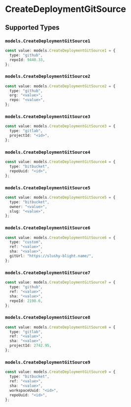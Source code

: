 # CreateDeploymentGitSource


## Supported Types

### `models.CreateDeploymentGitSource1`

```typescript
const value: models.CreateDeploymentGitSource1 = {
  type: "github",
  repoId: 9440.33,
};
```

### `models.CreateDeploymentGitSource2`

```typescript
const value: models.CreateDeploymentGitSource2 = {
  type: "github",
  org: "<value>",
  repo: "<value>",
};
```

### `models.CreateDeploymentGitSource3`

```typescript
const value: models.CreateDeploymentGitSource3 = {
  type: "gitlab",
  projectId: "<id>",
};
```

### `models.CreateDeploymentGitSource4`

```typescript
const value: models.CreateDeploymentGitSource4 = {
  type: "bitbucket",
  repoUuid: "<id>",
};
```

### `models.CreateDeploymentGitSource5`

```typescript
const value: models.CreateDeploymentGitSource5 = {
  type: "bitbucket",
  owner: "<value>",
  slug: "<value>",
};
```

### `models.CreateDeploymentGitSource6`

```typescript
const value: models.CreateDeploymentGitSource6 = {
  type: "custom",
  ref: "<value>",
  sha: "<value>",
  gitUrl: "https://slushy-blight.name/",
};
```

### `models.CreateDeploymentGitSource7`

```typescript
const value: models.CreateDeploymentGitSource7 = {
  type: "github",
  ref: "<value>",
  sha: "<value>",
  repoId: 2198.6,
};
```

### `models.CreateDeploymentGitSource8`

```typescript
const value: models.CreateDeploymentGitSource8 = {
  type: "gitlab",
  ref: "<value>",
  sha: "<value>",
  projectId: 2742.95,
};
```

### `models.CreateDeploymentGitSource9`

```typescript
const value: models.CreateDeploymentGitSource9 = {
  type: "bitbucket",
  ref: "<value>",
  sha: "<value>",
  workspaceUuid: "<id>",
  repoUuid: "<id>",
};
```

